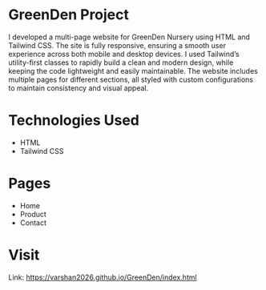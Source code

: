 # GreenDen Project
I developed a multi-page website for GreenDen Nursery using HTML and Tailwind CSS. The site is fully responsive, ensuring a smooth user experience across both mobile and desktop devices. I used Tailwind’s utility-first classes to rapidly build a clean and modern design, while keeping the code lightweight and easily maintainable. The website includes multiple pages for different sections, all styled with custom configurations to maintain consistency and visual appeal.

# Technologies Used
 - HTML
 - Tailwind CSS

# Pages
 - Home
 - Product
 - Contact

# Visit
Link: https://varshan2026.github.io/GreenDen/index.html




